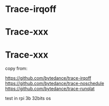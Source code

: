 # Trace-irqoff
# Trace-xxx
# Trace-xxx

copy from:

https://github.com/bytedance/trace-irqoff
https://github.com/bytedance/trace-noschedule
https://github.com/bytedance/trace-runqlat

test in rpi 3b 32bits os
